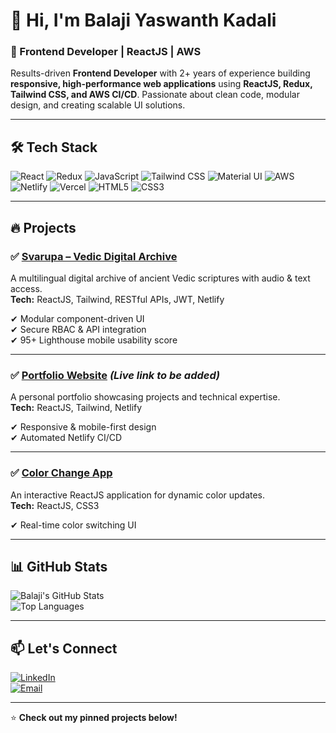 # 👋 Hi, I'm Balaji Yaswanth Kadali  

### 🚀 Frontend Developer | ReactJS | AWS  

Results-driven **Frontend Developer** with 2+ years of experience building **responsive, high-performance web applications** using **ReactJS, Redux, Tailwind CSS, and AWS CI/CD**. Passionate about clean code, modular design, and creating scalable UI solutions.  

---

## 🛠️ Tech Stack

![React](https://img.shields.io/badge/React-20232A?style=for-the-badge&logo=react&logoColor=61DAFB)
![Redux](https://img.shields.io/badge/Redux-593D88?style=for-the-badge&logo=redux&logoColor=white)
![JavaScript](https://img.shields.io/badge/JavaScript-323330?style=for-the-badge&logo=javascript&logoColor=F7DF1E)
![Tailwind CSS](https://img.shields.io/badge/Tailwind_CSS-38B2AC?style=for-the-badge&logo=tailwind-css&logoColor=white)
![Material UI](https://img.shields.io/badge/Material%20UI-007FFF?style=for-the-badge&logo=mui&logoColor=white)
![AWS](https://img.shields.io/badge/AWS-232F3E?style=for-the-badge&logo=amazon-aws&logoColor=white)
![Netlify](https://img.shields.io/badge/Netlify-00C7B7?style=for-the-badge&logo=netlify&logoColor=white)
![Vercel](https://img.shields.io/badge/Vercel-000000?style=for-the-badge&logo=vercel&logoColor=white)
![HTML5](https://img.shields.io/badge/HTML5-E34F26?style=for-the-badge&logo=html5&logoColor=white)
![CSS3](https://img.shields.io/badge/CSS3-1572B6?style=for-the-badge&logo=css3&logoColor=white)

---

## 🔥 Projects  

### ✅ [**Svarupa – Vedic Digital Archive**](https://svarupa.org)  
A multilingual digital archive of ancient Vedic scriptures with audio & text access.  
**Tech:** ReactJS, Tailwind, RESTful APIs, JWT, Netlify  

✔ Modular component-driven UI  
✔ Secure RBAC & API integration  
✔ 95+ Lighthouse mobile usability score  

---

### ✅ [**Portfolio Website**](#) *(Live link to be added)*  
A personal portfolio showcasing projects and technical expertise.  
**Tech:** ReactJS, Tailwind, Netlify  

✔ Responsive & mobile-first design  
✔ Automated Netlify CI/CD  

---

### ✅ [**Color Change App**](https://github.com/kbyas9338/color-change)  
An interactive ReactJS application for dynamic color updates.  
**Tech:** ReactJS, CSS3  

✔ Real-time color switching UI  

---

## 📊 GitHub Stats

![Balaji's GitHub Stats](https://github-readme-stats.vercel.app/api?username=kbyas9338&show_icons=true&theme=radical)  
![Top Languages](https://github-readme-stats.vercel.app/api/top-langs/?username=kbyas9338&layout=compact&theme=radical)

---

## 📫 Let's Connect

[![LinkedIn](https://img.shields.io/badge/LinkedIn-0077B5?style=for-the-badge&logo=linkedin&logoColor=white)](https://www.linkedin.com/in/balaji-yaswanth-kadali-273b63371/)  
[![Email](https://img.shields.io/badge/Email-D14836?style=for-the-badge&logo=gmail&logoColor=white)](mailto:kbyaswanth01@gmail.com)

---
⭐ **Check out my pinned projects below!**
